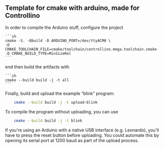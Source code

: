## Template for cmake with arduino, made for Controllino

In order to compile the Arduino stuff, configure the project

    ```sh
    cmake -S. -Bbuild -D ARDUINO_PORT=/dev/ttyACM0 \
    -D CMAKE_TOOLCHAIN_FILE=cmake/toolchain/controllino.mega.toolchain.cmake -D CMAKE_BUILD_TYPE=MinSizeRel
    ```

end then build the artifacts with

    ```sh
    cmake --build build -j -t all
    ```

Finally, build and upload the example “blink” program:
```sh
    cmake --build build -j -t upload-blink
```

To compile the program without uploading, you can use 

```sh
    cmake --build build -j -t blink
```

If you're using an Arduino with a native USB interface (e.g. Leonardo),
you'll have to press the reset button before uploading. You could 
automate this by opening its serial port at 1200 baud as part of the 
upload process.

